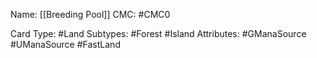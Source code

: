 Name: [[Breeding Pool]]
CMC: #CMC0

Card Type: #Land
Subtypes: #Forest #Island
Attributes: #GManaSource #UManaSource #FastLand 